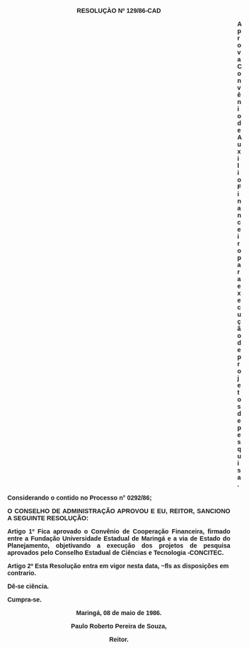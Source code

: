 <BODY>

<B><FONT FACE="Arial"><P ALIGN="CENTER">RESOLU&Ccedil;&Agrave;O Nº 129/86-CAD</P>
<P ALIGN="CENTER"></P><DIR>
<DIR>
<DIR>
<DIR>
<DIR>
<DIR>
<DIR>
<DIR>
<DIR>
<DIR>
<DIR>
<DIR>
<DIR>

</B><P>Aprova Conv&ecirc;nio de Auxilio Financeiro para execu&ccedil;&atilde;o de projetos de pesquisa.</P>
</DIR>
</DIR>
</DIR>
</DIR>
</DIR>
</DIR>
</DIR>
</DIR>
</DIR>
</DIR>
</DIR>
</DIR>
</DIR>

<P>Considerando o contido no Processo n° 0292/86;</P>

<B><P ALIGN="JUSTIFY">O CONSELHO DE ADMINISTRA&Ccedil;&Atilde;O APROVOU E EU, REITOR, SANCIONO A SEGUINTE RESOLU&Ccedil;&Atilde;O:</P>
<P ALIGN="JUSTIFY">Artigo 1º</B>  Fica aprovado o Conv&ecirc;nio de Coopera&ccedil;&atilde;o Financeira, firmado entre a Funda&ccedil;&atilde;o Universidade Estadual de Maring&aacute; e a via de Estado do Planejamento, objetivando a execu&ccedil;&atilde;o dos projetos de pesquisa aprovados pelo Conselho Estadual de Ci&ecirc;ncias e Tecnologia -CONCITEC.</P>
<B><P>Artigo 2º </B> Esta Resolu&ccedil;&atilde;o entra em vigor nesta data, <B>~fls </B>as disposi&ccedil;&otilde;es em contrario.</P>
<P>D&ecirc;-se ci&ecirc;ncia. </P>
<P>Cumpra-se.</P>
<P ALIGN="CENTER">Maring&aacute;, 08 de maio de 1986.</P>
<P ALIGN="CENTER"></P>
<P ALIGN="CENTER">Paulo Roberto Pereira de Souza,</P>
<P ALIGN="CENTER">Reitor.</P>
</FONT></BODY>

